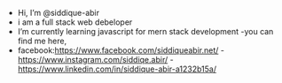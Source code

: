 - Hi, I’m @siddique-abir
- i am a full stack web debeloper
- I’m currently learning javascript for mern stack development
-you can find me here,
 - facebook:https://www.facebook.com/siddiqueabir.net/
-https://www.instagram.com/siddiqe.abir/
-https://www.linkedin.com/in/siddique-abir-a1232b15a/

